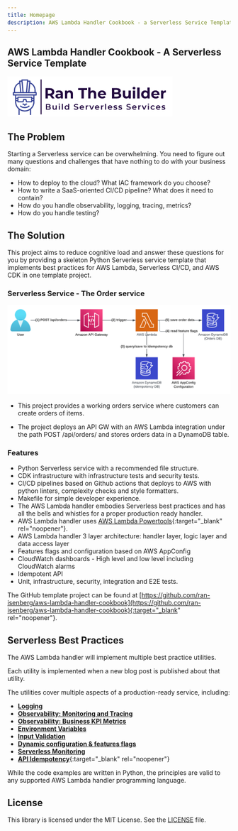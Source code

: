 ```yaml
---
title: Homepage
description: AWS Lambda Handler Cookbook - a Serverless Service Template
---
```

## **AWS Lambda Handler Cookbook - A Serverless Service Template**

[<img alt="alt_text" src="./media/banner.png" />](https://www.ranthebuilder.cloud/)

## **The Problem**

Starting a Serverless service can be overwhelming. You need to figure out many questions and challenges that have nothing to do with your business domain:

- How to deploy to the cloud? What IAC framework do you choose?
- How to write a SaaS-oriented CI/CD pipeline? What does it need to contain?
- How do you handle observability, logging, tracing, metrics?
- How do you handle testing?

## **The Solution**

This project aims to reduce cognitive load and answer these questions for you by providing a skeleton Python Serverless service template that implements best practices for AWS Lambda, Serverless CI/CD, and AWS CDK in one template project.

### Serverless Service - The Order service

<img alt="alt_text" src="./media/design.png" />

- This project provides a working orders service where customers can create orders of items.

- The project deploys an API GW with an AWS Lambda integration under the path POST /api/orders/ and stores orders data in a DynamoDB table.

### **Features**

- Python Serverless service with a recommended file structure.
- CDK infrastructure with infrastructure tests and security tests.
- CI/CD pipelines based on Github actions that deploys to AWS with python linters, complexity checks and style formatters.
- Makefile for simple developer experience.
- The AWS Lambda handler embodies Serverless best practices and has all the bells and whistles for a proper production ready handler.
- AWS Lambda handler uses [AWS Lambda Powertools](https://docs.powertools.aws.dev/lambda-python/){:target="_blank" rel="noopener"}.
- AWS Lambda handler 3 layer architecture: handler layer, logic layer and data access layer
- Features flags and configuration based on AWS AppConfig
- CloudWatch dashboards - High level and low level including CloudWatch alarms
- Idempotent API
- Unit, infrastructure, security, integration and E2E tests.

The GitHub template project can be found at [https://github.com/ran-isenberg/aws-lambda-handler-cookbook](https://github.com/ran-isenberg/aws-lambda-handler-cookbook){:target="_blank" rel="noopener"}.

## **Serverless Best Practices**

The AWS Lambda handler will implement multiple best practice utilities.

Each utility is implemented when a new blog post is published about that utility.

The utilities cover multiple aspects of a production-ready service, including:

- [**Logging**](best_practices/logger.md)
- [**Observability: Monitoring and Tracing**](best_practices/tracer.md)
- [**Observability: Business KPI Metrics**](best_practices/metrics.md)
- [**Environment Variables**](best_practices/environment_variables.md)
- [**Input Validation**](best_practices/input_validation.md)
- [**Dynamic configuration & features flags**](best_practices/dynamic_configuration.md)
- [**Serverless Monitoring**](https://www.ranthebuilder.cloud/post/how-to-effortlessly-monitor-serverless-applications-with-cloudwatch-part-one)
- [**API Idempotency**](https://www.ranthebuilder.cloud/post/serverless-api-idempotency-with-aws-lambda-powertools-and-cdk){:target="_blank" rel="noopener"}

While the code examples are written in Python, the principles are valid to any supported AWS Lambda handler programming language.

## **License**

This library is licensed under the MIT License. See the [LICENSE](https://github.com/ran-isenberg/aws-lambda-handler-cookbook/blob/main/LICENSE) file.

